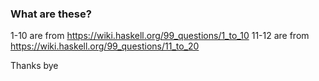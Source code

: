 ### What are these? 

1-10 are from https://wiki.haskell.org/99_questions/1_to_10
11-12 are from https://wiki.haskell.org/99_questions/11_to_20

Thanks bye
